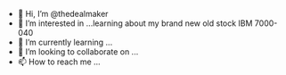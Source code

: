 - 👋 Hi, I’m @thedealmaker
- 👀 I’m interested in ...learning about my brand new old stock IBM 7000-040
- 🌱 I’m currently learning ...
- 💞️ I’m looking to collaborate on ...
- 📫 How to reach me ...

<!---
thedealmaker/thedealmaker is a ✨ special ✨ repository because its `README.md` (this file) appears on your GitHub profile.
You can click the Preview link to take a look at your changes.
--->
